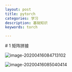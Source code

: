 ```yaml
---
layout: post
title: pytorch
categories: 学习
description: 基础知识
keywords: torch

---
```


<head>
    <script src="https://cdn.mathjax.org/mathjax/latest/MathJax.js?config=TeX-AMS-MML_HTMLorMML" type="text/javascript"></script>
    <script type="text/x-mathjax-config">
        MathJax.Hub.Config({
            tex2jax: {
            skipTags: ['script', 'noscript', 'style', 'textarea', 'pre'],
            inlineMath: [['$','$']]
            }
        });
    </script>
</head>
# 1 矩阵拼接

![image-20200416084713102](/images/blog/image-20200416084713102.png)

![image-20200416085040414](/images/blog/image-20200416085040414.png)

